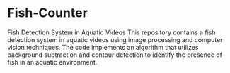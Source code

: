 # Fish-Counter
Fish Detection System in Aquatic Videos  This repository contains a fish detection system in aquatic videos using image processing and computer vision techniques. The code implements an algorithm that utilizes background subtraction and contour detection to identify the presence of fish in an aquatic environment.
